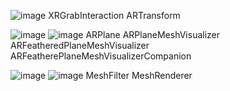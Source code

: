 ![image](https://github.com/user-attachments/assets/134f1c52-89ea-4d7b-94c2-07e6bf798f4f)
XRGrabInteraction
ARTransform


![image](https://github.com/user-attachments/assets/6e273ae6-eb89-45d2-bb80-6acd6b9c0ddf)
![image](https://github.com/user-attachments/assets/0a96f32d-9d19-41f5-8d3e-4378d1f588fc)
ARPlane
ARPlaneMeshVisualizer
ARFeatheredPlaneMeshVisualizer
ARFeatherePlaneMeshVisualizerCompanion


![image](https://github.com/user-attachments/assets/eba0b0cb-4810-4471-9429-ed3beca4b554)
![image](https://github.com/user-attachments/assets/f2e22802-bb69-40ae-a330-77d94c8a3565)
MeshFilter
MeshRenderer
